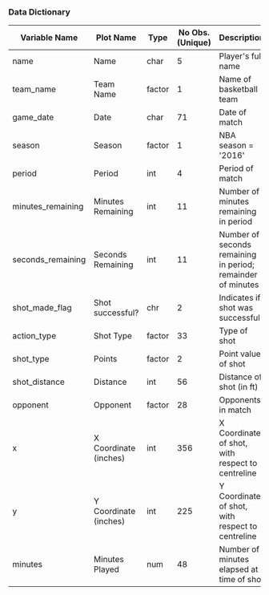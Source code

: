 ### Data Dictionary

Variable Name | Plot Name | Type | No Obs. (Unique) | Description
--------------|-----------|------|------------------|-------------
name | Name | char | 5      | Player's full name
team_name | Team Name | factor | 1      | Name of basketball team
game_date | Date | char | 71 | Date of match
season | Season | factor | 1 | NBA season = '2016'
period | Period | int | 4 | Period of match
minutes_remaining | Minutes Remaining | int | 11 | Number of minutes remaining in period
seconds_remaining | Seconds Remaining | int | 11 | Number of seconds remaining in period; remainder of minutes
shot_made_flag | Shot successful? | chr | 2 | Indicates if shot was successful
action_type | Shot Type | factor | 33 | Type of shot
shot_type | Points | factor | 2 | Point value of shot
shot_distance | Distance | int | 56 | Distance of shot (in ft)
opponent | Opponent | factor | 28 | Opponents in match
x | X Coordinate (inches) | int | 356 | X Coordinate of shot, with respect to centreline
y | Y Coordinate (inches) | int | 225 | Y Coordinate of shot, with respect to centreline
minutes | Minutes Played | num | 48 | Number of minutes elapsed at time of shot
